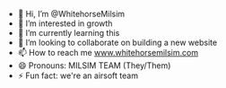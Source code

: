 - 👋 Hi, I’m @WhitehorseMilsim
- 👀 I’m interested in growth
- 🌱 I’m currently learning this
- 💞️ I’m looking to collaborate on building a new website
- 📫 How to reach me www.whitehorsemilsim.com
- 😄 Pronouns: MILSIM TEAM (They/Them)
- ⚡ Fun fact: we're an airsoft team

<!---
WhitehorseMilsim/WhitehorseMilsim is a ✨ special ✨ repository because its `README.md` (this file) appears on your GitHub profile.
You can click the Preview link to take a look at your changes.
--->
